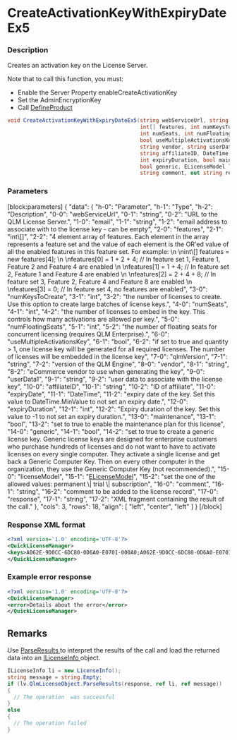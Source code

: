 # CreateActivationKeyWithExpiryDateEx5

### Description

Creates an activation key on the License Server.

Note that to call this function, you must:

* Enable the Server Property enableCreateActivationKey
* Set the AdminEncryptionKey
* Call [DefineProduct](https://soraco.readme.io/reference/defineproduct)

```c#
void CreateActivationKeyWithExpiryDateEx5(string webServiceUrl, string email, 
                                          int[] features, int numKeysToCreate, 
                                          int numSeats, int numFloatingSeats, 
                                          bool useMultipleActivationsKey, string qlmVersion, 
                                          string vendor, string userData1, 
                                          string affiliateID, DateTime expiryDate, 
                                          int expiryDuration, bool maintenance, 
                                          bool generic, ELicenseModel licenseModel, 
                                          string comment, out string response)
```

### Parameters

\[block:parameters] { "data": { "h-0": "Parameter", "h-1": "Type", "h-2": "Description", "0-0": "webServiceUrl", "0-1": "string", "0-2": "URL to the QLM License Server.", "1-0": "email", "1-1": "string", "1-2": "email address to associate with to the license key - can be empty", "2-0": "features", "2-1": "int\\\[]", "2-2": "4 element array of features. Each element in the array represents a feature set and the value of each element is the OR'ed value of all the enabled features in this feature set. For example: \n \nint\\\[] features = new features\[4]; \n \nfeatures\[0] = 1 + 2 + 4; // In feature set 1, Feature 1, Feature 2 and Feature 4 are enabled \n \nfeatures\[1] = 1 + 4; // In feature set 2, Feature 1 and Feature 4 are enabled \n \nfeatures\[2] = 2 + 4 + 8; // In feature set 3, Feature 2, Feature 4 and Feature 8 are enabled \n \nfeatures\[3] = 0; // In feature set 4, no features are enabled", "3-0": "numKeysToCreate", "3-1": "int", "3-2": "the number of licenses to create. Use this option to create large batches of license keys.", "4-0": "numSeats", "4-1": "int", "4-2": "the number of licenses to embed in the key. This controls how many activations are allowed per key.", "5-0": "numFloatingSeats", "5-1": "int", "5-2": "the number of floating seats for concurrent licensing (requires QLM Enterprise).", "6-0": "useMultipleActivationsKey", "6-1": "bool", "6-2": "if set to true and quantity > 1, one license key will be generated for all required licenses. The number of licenses will be embedded in the license key", "7-0": "qlmVersion", "7-1": "string", "7-2": "version of the QLM Engine", "8-0": "vendor", "8-1": "string", "8-2": "eCommerce vendor to use when generating the key", "9-0": "userData1", "9-1": "string", "9-2": "user data to associate with the license key", "10-0": "affiliateID", "10-1": "string", "10-2": "ID of affiliate", "11-0": "expiryDate", "11-1": "DateTime", "11-2": "expiry date of the key. Set this value to DateTime.MinValue to not set an expiry date.", "12-0": "expiryDuration", "12-1": "int", "12-2": "Expiry duration of the key. Set this value to -1 to not set an expiry duration.", "13-0": "maintenance", "13-1": "bool", "13-2": "set to true to enable the maintenance plan for this license", "14-0": "generic", "14-1": "bool", "14-2": "set to true to create a generic license key. Generic license keys are designed for enterprise customers who purchase hundreds of licenses and do not want to have to activate licenses on every single computer. They activate a single license and get back a Generic Computer Key. Then on every other computer in the organization, they use the Generic Computer Key (not recommended).", "15-0": "licenseModel", "15-1": "[ELicenseModel](https://soraco.readme.io/reference/elicensemodel)", "15-2": "set the one of the allowed values: permanent \\| trial \\| subscription", "16-0": "comment", "16-1": "string", "16-2": "comment to be added to the license record", "17-0": "response", "17-1": "string", "17-2": "XML fragment containing the result of the call." }, "cols": 3, "rows": 18, "align": \[ "left", "center", "left" ] } \[/block]

### Response XML format

```xml
<?xml version='1.0' encoding='UTF-8'?>
<QuickLicenseManager>
<keys>A062E-9D0CC-6DC80-0D6A0-E0701-000A0;A062E-9D0CC-6DC80-0D6A0-E0701-000A0</keys>
</QuickLicenseManager>
```

### Example error response

```xml
<?xml version='1.0' encoding='UTF-8'?>
<QuickLicenseManager>
<error>Details about the error</error>
</QuickLicenseManager>
```

## Remarks

Use [ParseResults ](https://soraco.readme.io/reference/parseresults)to interpret the results of the call and load the returned data into an [ILicenseInfo ](https://soraco.readme.io/reference/ilicenseinfo)object.

```c#
ILicenseInfo li = new LicenseInfo();
string message = string.Empty;
if (lv.QlmLicenseObject.ParseResults(response, ref li, ref message))
{
  // The operation  was successful	
}
else
{
  // The operation failed
}
```
